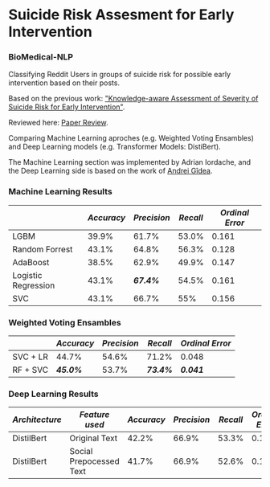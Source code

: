 # Suicide Risk Assesment for Early Intervention
### BioMedical-NLP

Classifying Reddit Users in groups of suicide risk for possible early intervention based on their posts. 

Based on the previous work: ["Knowledge-aware Assessment of Severity of Suicide Risk for Early Intervention"](https://scholarcommons.sc.edu/cgi/viewcontent.cgi?article=1002&context=aii_fac_pub).

Reviewed here: [Paper Review](https://github.com/AdrianIordache/BioMedical-NLP/blob/master/papers/Original-Paper-Review.pdf).


Comparing Machine Learning aproches (e.g. Weighted Voting Ensambles) and Deep Learning models (e.g. Transformer Models: DistiBert).

The Machine Learning section was implemented by Adrian Iordache, and the Deep Learning side is based on the work of [Andrei Gîdea](https://github.com/andreiG98).

### Machine Learning Results

|                     | ***Accuracy*** | ***Precision*** | ***Recall*** | ***Ordinal Error*** |
|---------------------|-------------------|--------------------|-----------------|------------------------|
| LGBM                | 39.9\%            | 61.7\%             | 53.0\%          | 0.161                  |
| Random Forrest      | 43.1\%            | 64.8\%             | 56.3\%          | 0.128                  |
| AdaBoost            | 38.5\%            | 62.9\%             | 49.9\%          | 0.147                  |
| Logistic Regression | 43.1\%            | ***67.4\%***       | 54.5\%          | 0.161                  |
| SVC                 | 43.1\%            | 66.7\%             | 55\%            | 0.156                  |

### Weighted Voting Ensambles

|          | ***Accuracy*** | ***Precision*** | ***Recall*** | ***Ordinal Error*** |
|----------|-------------------|--------------------|-----------------|------------------------|
| SVC + LR | 44.7\%            | 54.6\%             | 71.2\%          | 0.048                  |
| RF + SVC | ***45.0\%***      | 53.7\%             | ***73.4\%***    | ***0.041***            |

### Deep Learning Results

| ***Architecture*** | ***Feature used***   | ***Accuracy*** | ***Precision*** | ***Recall*** | ***Ordinal Error*** |
|-------------------------------|---------------------|------------|---------------|-------------|------------------|
| DistilBert                    | Original Text           | 42.2\%            | 66.9\%             | 53.3\%          | 0.149                  |
| DistilBert                    | Social Prepocessed Text | 41.7\%            | 66.9\%             | 52.6\%          | 0.154                  |
